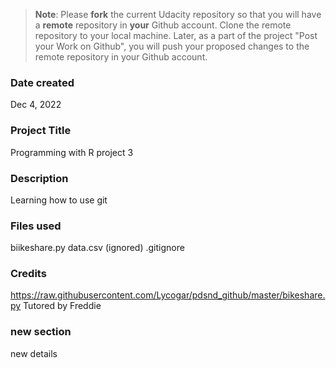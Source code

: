 >**Note**: Please **fork** the current Udacity repository so that you will have a **remote** repository in **your** Github account. Clone the remote repository to your local machine. Later, as a part of the project "Post your Work on Github", you will push your proposed changes to the remote repository in your Github account.

### Date created
Dec 4, 2022

### Project Title
Programming with R project 3

### Description
Learning how to use git

### Files used
biikeshare.py
data.csv (ignored)
.gitignore

### Credits
https://raw.githubusercontent.com/Lycogar/pdsnd_github/master/bikeshare.py
Tutored by Freddie

### new section
new details
